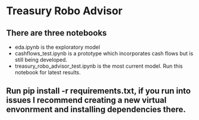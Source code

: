 # Treasury Robo Advisor

## There are three notebooks 
 - eda.ipynb is the exploratory model
 - cashflows_test.ipynb is a prototype which incorporates cash flows but is still being developed.  
 - treasury_robo_advisor_test.ipynb is the most current model.  Run this notebook for latest results.

## Run pip install -r requirements.txt, if you run into issues I recommend creating a new virtual envonrment and installing dependencies there.
